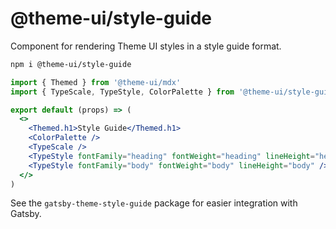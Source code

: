 
# @theme-ui/style-guide

Component for rendering Theme UI styles in a style guide format.

```sh
npm i @theme-ui/style-guide
```

```jsx
import { Themed } from '@theme-ui/mdx'
import { TypeScale, TypeStyle, ColorPalette } from '@theme-ui/style-guide'

export default (props) => (
  <>
    <Themed.h1>Style Guide</Themed.h1>
    <ColorPalette />
    <TypeScale />
    <TypeStyle fontFamily="heading" fontWeight="heading" lineHeight="heading" />
    <TypeStyle fontFamily="body" fontWeight="body" lineHeight="body" />
  </>
)
```

See the `gatsby-theme-style-guide` package for easier integration with Gatsby.